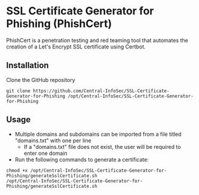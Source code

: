 # SSL Certificate Generator for Phishing (PhishCert)

PhishCert is a penetration testing and red teaming tool that automates the creation of a Let's Encrypt SSL certificate using Certbot.

## Installation

Clone the GitHub repository
```
git clone https://github.com/Central-InfoSec/SSL-Certificate-Generator-for-Phishing /opt/Central-InfoSec/SSL-Certificate-Generator-for-Phishing
```

## Usage

 - Multiple domains and subdomains can be imported from a file titled "domains.txt" with one per line
   - If a "domains.txt" file does not exist, the user will be required to enter one domain
 - Run the following commands to generate a certificate:
```
chmod +x /opt/Central-InfoSec/SSL-Certificate-Generator-for-Phishing/generateSslCertificate.sh
/opt/Central-InfoSec/SSL-Certificate-Generator-for-Phishing/generateSslCertificate.sh
```
